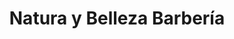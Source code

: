 ---
title: "Natura y Belleza Barbería"
url: /la-linea-de-la-concepcion/natura-y-belleza-barberia/
shop: peluquería
---